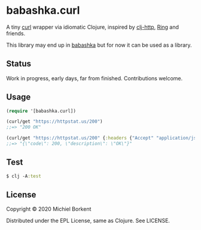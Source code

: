 # babashka.curl

A tiny [curl](https://curl.haxx.se/) wrapper via idiomatic Clojure, inspired by [clj-http](https://github.com/dakrone/clj-http#philosophy), [Ring](https://github.com/ring-clojure/ring) and friends.

This library may end up in [babashka](https://github.com/borkdude/babashka/) but for now it can be used as a library.

## Status

Work in progress, early days, far from finished. Contributions welcome.

## Usage

``` clojure
(require '[babashka.curl])

(curl/get "https://httpstat.us/200")
;;=> "200 OK"

(curl/get "https://httpstat.us/200" {:headers {"Accept" "application/json"}})
;;=> "{\"code\": 200, \"description\": \"OK\"}"
```

## Test

``` clojure
$ clj -A:test
```

## License

Copyright © 2020 Michiel Borkent

Distributed under the EPL License, same as Clojure. See LICENSE.
